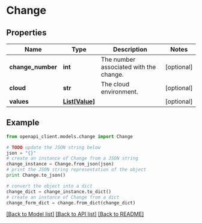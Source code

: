 # Change


## Properties
Name | Type | Description | Notes
------------ | ------------- | ------------- | -------------
**change_number** | **int** | The number associated with the change. | [optional] 
**cloud** | **str** | The cloud environment. | [optional] 
**values** | [**List[Value]**](Value.md) |  | [optional] 

## Example

```python
from openapi_client.models.change import Change

# TODO update the JSON string below
json = "{}"
# create an instance of Change from a JSON string
change_instance = Change.from_json(json)
# print the JSON string representation of the object
print Change.to_json()

# convert the object into a dict
change_dict = change_instance.to_dict()
# create an instance of Change from a dict
change_form_dict = change.from_dict(change_dict)
```
[[Back to Model list]](../README.md#documentation-for-models) [[Back to API list]](../README.md#documentation-for-api-endpoints) [[Back to README]](../README.md)



